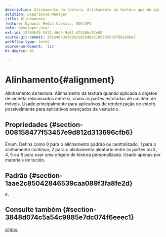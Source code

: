 ```yaml
---
description: Alinhamento da textura. Alinhamento da textura quando aplicada a objetos de vinheta relacionados entre si, como as partes estofadas de um item de móveis. Usado principalmente para aplicativos de renderização de estofo, possivelmente para aplicativos avançados de vestuário.
solution: Experience Manager
title: Alinhamento
feature: Dynamic Media Classic, SDK/API
role: Developer,User
exl-id: 19f94b45-5412-46d5-9a01-d7536bc92e00
source-git-commit: 206e4643e3926cb85b4be2189743578f88180be7
workflow-type: tm+mt
source-wordcount: '112'
ht-degree: 0%

---
```


# Alinhamento{#alignment}

Alinhamento da textura. Alinhamento da textura quando aplicada a objetos de vinheta relacionados entre si, como as partes estofadas de um item de móveis. Usado principalmente para aplicativos de renderização de estofo, possivelmente para aplicativos avançados de vestuário.

## Propriedades {#section-008158477f53457e9d812d313696cfb6}

Enum. Defina como 0 para o alinhamento padrão ou centralizado, 1 para o alinhamento contínuo, 2 para o alinhamento aleatório entre as partes ou 3, 4, 5 ou 6 para usar uma origem de textura personalizada. Usado apenas por materiais de tecido.

## Padrão {#section-1aae2c85042846539caa089f3fa8fe2d}

`0.`

## Consulte também {#section-3848d074c5a54c9885e7dc074f6eeec1}

[align=](../../../../../ir-api/http-protocol/image-rendering-api-ref/c-ir-http-protocol-ref/c-ir-http-protocol-command-reference/r-ir-align.md#reference-4d63baa522ce42f9b15167ba34c5c6a7)
